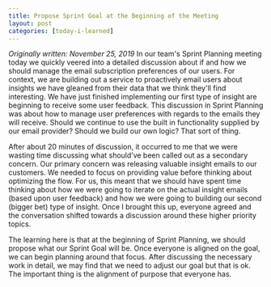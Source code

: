 ```yaml
---
title: Propose Sprint Goal at the Beginning of the Meeting
layout: post
categories: [today-i-learned]
---
```


*Originally written: November 25, 2019*
In our team's Sprint Planning meeting today we quickly veered into a detailed discussion about if and how we should manage the email subscription preferences of our users. For context, we are building out a service to proactively email users about insights we have gleaned from their data that we think they'll find interesting. We have just finished implementing our first type of insight are beginning to receive some user feedback. This discussion in Sprint Planning was about how to manage user preferences with regards to the emails they will receive. Should we continue to use the built in functionality supplied by our email provider? Should we build our own logic? That sort of thing.

After about 20 minutes of discussion, it occurred to me that we were wasting time discussing what should’ve been called out as a secondary concern. Our primary concern was releasing valuable insight emails to our customers. We needed to focus on providing value before thinking about optimizing the flow. For us, this meant that we should have spent time thinking about how we were going to iterate on the actual insight emails (based upon user feedback) and how we were going to building our second (bigger bet) type of insight. Once I brought this up, everyone agreed and the conversation shifted towards a discussion around these higher priority topics. 

The learning here is that at the beginning of Sprint Planning, we should propose what our Sprint Goal will be. Once everyone is aligned on the goal, we can begin planning around that focus. After discussing the necessary work in detail, we may find that we need to adjust our goal but that is ok. The important thing is the alignment of purpose that everyone has.
